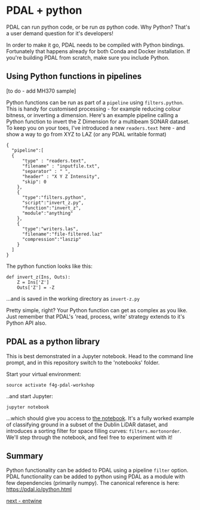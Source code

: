 # PDAL + python

PDAL can run python code, or be run *as* python code. Why Python? That's a user demand question for it's developers!

In order to make it go, PDAL needs to be compiled with Python bindings. Fortunately that happens already for both Conda and Docker installation. If you're building PDAL from scratch, make sure you include Python.

## Using Python functions in pipelines

[to do - add MH370 sample]

Python functions can be run as part of a `pipeline` using `filters.python`. This is handy for customised processing - for example reducing colour bitness, or inverting a dimension. Here's an example pipeline calling a Python function to invert the Z Dimension for a multibeam SONAR dataset. To keep you on your toes, I've introduced a new `readers.text` here - and show a way to go from XYZ to LAZ (or any PDAL writable format)

```
{
  "pipeline":[
  {
      "type" : "readers.text",
      "filename" : "inputfile.txt",
      "separator" : " ",
      "header" : "X Y Z Intensity",
      "skip": 0
    },
    {
      "type":"filters.python",
      "script":"invert_z.py",
      "function":"invert_z",
      "module":"anything"
    },
    {
      "type":"writers.las",
      "filename":"file-filtered.laz"
      "compression":"laszip"
    }
  ]
}
```

The python function looks like this:

```
def invert_z(Ins, Outs):
    Z = Ins['Z']
    Outs['Z'] = -Z
```

...and is saved in the working directory as `invert-z.py`

Pretty simple, right? Your Python function can get as complex as you like. Just remember that PDAL's 'read, process, write' strategy extends to it's Python API also.

## PDAL as a python library

This is best demonstrated in a Jupyter notebook. Head to the command line prompt, and in this repository switch to the 'notebooks' folder.

Start your virtual environment:

`source activate f4g-pdal-workshop`

..and start Jupyter:

`jupyter notebook`

...which should give you access to [the notebook](../notebooks/PDAL-python.ipynb). It's a fully worked example of classifying ground in a subset of the Dublin LiDAR dataset, and introduces a sorting filter for space filling curves: `filters.mortonorder`. We'll step through  the notebook, and feel free to experiment with it!

## Summary

Python functionality can be added to PDAL using a pipeline `filter` option. PDAL functionality can be added to python using PDAL as a module with few dependencies (primarily numpy). The canonical reference is here: https://pdal.io/python.html

[next - entwine](5-entwine.md)
